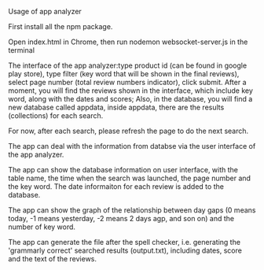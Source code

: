 Usage of app analyzer

First install all the npm package.

Open index.html in Chrome, then run nodemon websocket-server.js in the terminal

The interface of the app analyzer:type product id (can be found in google play store), type filter (key word that will be shown in the final reviews), select page number (total review numbers indicator), click submit.
After a moment, you will find the reviews shown in the interface, which include key word, along with the dates and scores; Also, in the database, you will find a new database called appdata, inside appdata, there are the results (collections) for each search.

For now, after each search, please refresh the page to do the next search. 

The app can deal with the information from databse via the user interface of the app analyzer.

The app can show the database information on user interface, with the table name, the time when the search was launched, the page number and the key word. The date informaiton for each review is added to the database.

The app can show the graph of the relationship between day gaps (0 means today, -1 means yesterday, -2 means 2 days agp, and son on) and the number of key word.

The app can generate the file after the spell checker, i.e. generating the 'grammarly correct' searched results (output.txt), including dates, score and the text of the reviews.
